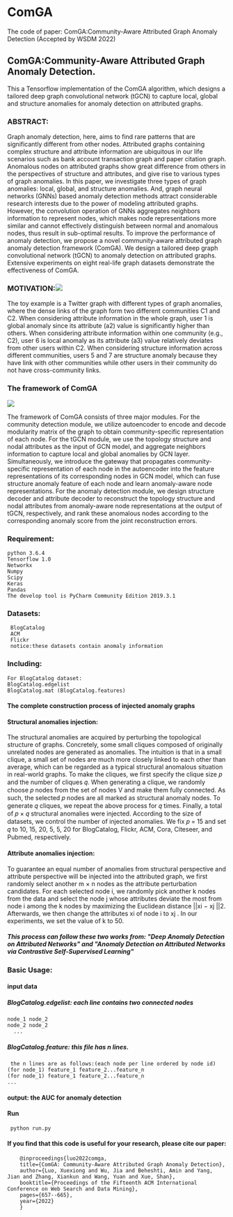 # ComGA
The code of paper: ComGA:Community-Aware Attributed Graph Anomaly Detection (Accepted by WSDM 2022)

## ComGA:Community-Aware Attributed Graph Anomaly Detection.
This a Tensorflow implementation of the ComGA algorithm, which designs a tailored deep graph convolutional network (tGCN) to capture local, global and structure anomalies for anomaly detection on attributed graphs. 
### ABSTRACT:
Graph anomaly detection, here, aims to find rare patterns that are significantly different from other nodes. Attributed graphs containing complex structure and attribute information are ubiquitous in our life scenarios such as bank account transaction graph and paper citation graph. Anomalous nodes on attributed graphs show great difference from others in the perspectives of structure and attributes, and give rise to various types of graph anomalies. In this paper, we investigate three types of graph anomalies: local, global, and structure anomalies. And, graph neural networks (GNNs) based anomaly detection methods attract considerable research interests due to the power of modeling attributed graphs. However, the convolution operation of GNNs aggregates neighbors information to represent nodes, which makes node representations more similar and cannot effectively distinguish between normal and anomalous nodes, thus result in sub-optimal results. To improve the performance of anomaly detection, we propose a novel community-aware attributed graph anomaly detection framework (ComGA). We design a tailored deep graph convolutional network (tGCN) to anomaly detection on attributed graphs. Extensive experiments on eight real-life graph datasets demonstrate the effectiveness of ComGA.
### MOTIVATION:![](https://img-blog.csdnimg.cn/308797cead554dabb9eca794cc27e168.png?x-oss-process=image/watermark,type_d3F5LXplbmhlaQ,shadow_50,text_Q1NETiBA5aSn56yo54aK44CC44CC44CC,size_17,color_FFFFFF,t_70,g_se,x_16)

The toy example is a Twitter graph with different types of graph anomalies, where the dense links of the graph form two different communities C1 and C2. When considering attribute information in the whole graph, user 1 is global anomaly since its attribute (a2) value is significantly higher than others. When considering attribute information within one community (e.g., C2), user 6 is local anomaly as its attribute (a3) value relatively deviates from other users within C2. When considering structure information across different communities, users 5 and 7 are structure anomaly because they have link with other communities while other users in their community do not have cross-community links.

### The framework of ComGA
![](https://img-blog.csdnimg.cn/d993ddb3045c44eb9272eee8581a464b.png?x-oss-process=image/watermark,type_d3F5LXplbmhlaQ,shadow_50,text_Q1NETiBA5aSn56yo54aK44CC44CC44CC,size_20,color_FFFFFF,t_70,g_se,x_16)

The framework of ComGA consists of three major modules. For the community detection module, we utilize autoencoder to encode and decode modularity matrix of the graph to obtain community-specific representation of each node. For the tGCN module, we use the topology structure and nodal attributes as the input of GCN model, and aggregate neighbors information to capture local and global anomalies by GCN layer. Simultaneously, we introduce the gateway that propagates community-specific representation of each node in the autoencoder into the feature representations of its corresponding nodes in GCN model, which can fuse structure anomaly feature of each node and learn anomaly-aware node representations. For the anomaly detection module, we design structure decoder and attribute decoder to reconstruct the topology structure and nodal attributes from anomaly-aware node representations at the output of tGCN, respectively, and rank these anomalous nodes according to the corresponding anomaly score from the joint reconstruction errors.

### Requirement:
    python 3.6.4
    Tensorflow 1.0
    Networkx
    Numpy
    Scipy
    Keras
    Pandas
    The develop tool is PyCharm Community Edition 2019.3.1
 ### Datasets:
     BlogCatalog
     ACM
     Flickr
     notice:these datasets contain anomaly information
### Including:
    For BlogCatalog dataset:
    BlogCatalog.edgelist
    BlogCatalog.mat (BlogCatalog.features)
#### The complete construction process of injected anomaly graphs
#### Structural anomalies injection: 
The structural anomalies are acquired by perturbing the topological structure of graphs. Concretely, some small cliques composed of originally unrelated nodes are generated as anomalies. The intuition is that in a small clique, a small set of nodes are much more closely linked to each other than average, which can be regarded as a typical structural anomalous situation in real-world graphs. To make the cliques, we first specify the clique size 𝑝 and the number of cliques 𝑞. When generating a clique, we randomly choose 𝑝 nodes from the set of nodes V and make them fully connected. As such, the selected 𝑝 nodes are all marked as structural anomaly nodes. To generate 𝑞 cliques, we repeat the above process for 𝑞 times. Finally, a total of 𝑝 × 𝑞 structural anomalies were injected. According to the size of datasets, we control the number of injected anomalies. We fix 𝑝 = 15 and set 𝑞 to 10, 15, 20, 5, 5, 20 for BlogCatalog, Flickr, ACM, Cora, Citeseer, and Pubmed, respectively.
#### Attribute anomalies injection: 
To guarantee an equal number of anomalies from structural perspective and attribute perspective will be injected into the attributed graph, we first randomly select another m × n nodes as the attribute perturbation candidates. For each selected node i, we randomly pick another k nodes from the data and select the node j whose attributes deviate the most from node i among the k nodes by maximizing the Euclidean
distance ||xi − xj ||2. Afterwards, we then change the attributes xi of node i to xj . In our experiments, we set the value of k to 50.
##### This process can follow these two works from: "Deep Anomaly Detection on Attributed Networks" and "Anomaly Detection on Attributed Networks via Contrastive Self-Supervised Learning"
### Basic Usage:
#### input data
##### BlogCatalog.edgelist: each line contains two connected nodes

    node_1 node_2
    node_2 node_2
      ...
##### BlogCatalog.feature: this file has n lines.

     the n lines are as follows:(each node per line ordered by node id)
    (for node_1) feature_1 feature_2...feature_n
    (for node_1) feature_1 feature_2...feature_n
    ...
#### output: the AUC for anomaly detection
#### Run
     python run.py
#### If you find that this code is useful for your research, please cite our paper:
        @inproceedings{luo2022comga,
        title={ComGA: Community-Aware Attributed Graph Anomaly Detection},
        author={Luo, Xuexiong and Wu, Jia and Beheshti, Amin and Yang, Jian and Zhang, Xiankun and Wang, Yuan and Xue, Shan},
        booktitle={Proceedings of the Fifteenth ACM International Conference on Web Search and Data Mining},
        pages={657--665},
        year={2022}
        }
 



